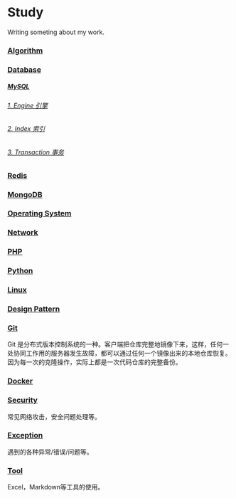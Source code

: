 # Study

Writing someting about my work.

### [Algorithm](https://github.com/rasp210/study/blob/master/algorithm)

### [Database](https://github.com/rasp210/study/blob/master/database)

##### [MySQL](https://github.com/rasp210/study/blob/master/database/mysql)

###### [1. Engine 引擎](https://github.com/rasp210/study/blob/master/database/mysql/engine.md)

###### [2. Index 索引](https://github.com/rasp210/study/blob/master/database/mysql/index.md)

###### [3. Transaction 事务](https://github.com/rasp210/study/blob/master/database/mysql/transaction.md)

### [Redis](https://github.com/rasp210/study/blob/master/database/redis)

### [MongoDB](https://github.com/rasp210/study/blob/master/database/mongodb)

### [Operating System](https://github.com/rasp210/study/blob/master/os)

### [Network](https://github.com/rasp210/study/blob/master/network)

### [PHP](https://github.com/rasp210/study/blob/master/php)

### [Python](https://github.com/rasp210/study/blob/master/python)

### [Linux](https://github.com/rasp210/study/blob/master/linux)

### [Design Pattern](https://github.com/rasp210/study/blob/master/design-pattern)

### [Git](https://github.com/rasp210/study/tree/master/git)
Git 是分布式版本控制系统的一种。客户端把仓库完整地镜像下来，这样，任何一处协同工作用的服务器发生故障，都可以通过任何一个镜像出来的本地仓库恢复。因为每一次的克隆操作，实际上都是一次代码仓库的完整备份。

### [Docker](https://github.com/rasp210/study/tree/master/git)

### [Security](https://github.com/rasp210/study/blob/master/security)
常见网络攻击，安全问题处理等。

### [Exception](https://github.com/rasp210/study/blob/master/exceptions/exceptions.md)
遇到的各种异常/错误/问题等。

### [Tool](https://github.com/rasp210/study/blob/master/tool)
Excel，Markdown等工具的使用。
